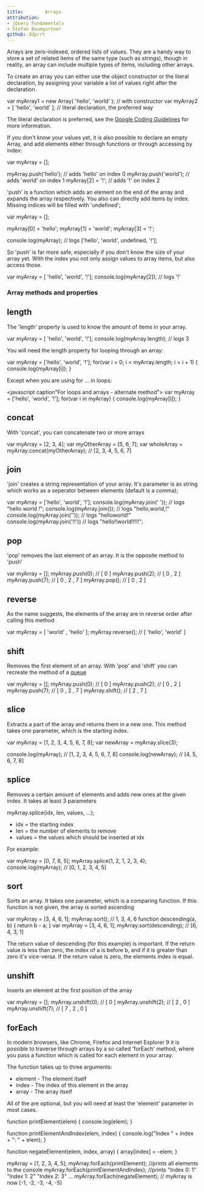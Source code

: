 ```yaml
---
title:        Arrays
attribution:  
- jQuery Fundamentals
- Stefan Baumgartner
github: ddprrt
---
```

Arrays are zero-indexed, ordered lists of values. They are a handy way to store a set of
related items of the same type (such as strings), though in reality, an array
can include multiple types of items, including other arrays.

To create an array you can either use the object constructor or the literal declaration,
by assigning your variable a list of values right after the declaration.

<javascript caption="A simple array">
var myArray1 = new Array( 'hello', 'world' ); // with constructor
var myArray2 = [ 'hello', 'world' ]; // literal declaration, the preferred way
</javascript>

The literal declaration is preferred, see the 
[Google Coding Guidelines](http://google-styleguide.googlecode.com/svn/trunk/javascriptguide.xml#Array_and_Object_literals)
for more information.

If you don't know your values yet, it is also possible to declare an empty Array, and
add elements either through functions or through accessing by index:

<javascript caption="Creating empty arrays and adding values">
var myArray = [];

myArray.push('hello'); // adds 'hello' on index 0
myArray.push('world'); // adds 'world' on index 1
myArray[2] = '!';	   // adds '!' on index 2
</javascript>

'push' is a function which adds an element on the end of the array and expands the array
respectively. You also can directly add items by index. Missing indices will be filled
with 'undefined';

<javascript caption="Leaving indices">
var myArray = [];

myArray[0] = 'hello'; 
myArray[1] = 'world'; 
myArray[3] = '!';

console.log(myArray); // logs ['hello', 'world', undefined, '!'];
</javascript>

So 'push' is far more safe, especially if you don't know the size of your
array yet. With the index you not only assign values to array items, but also
access those.

<javascript caption="Accessing array items by index">
var myArray = [ 'hello', 'world', '!'];
console.log(myArray[2]);   // logs '!'
</javascript>

### Array methods and properties

## length

The 'length' property is used to know the amount of items in your array.

<javascript caption="Length of an array">
var myArray = [ 'hello', 'world', '!'];
console.log(myArray.length);   // logs 3
</javascript>

You will need the length property for looping through an array:

<javascript caption="For loops and arrays - a classic">
var myArray = ['hello', 'world', '!'];
for(var i = 0; i < myArray.length; i = i + 1) {
	console.log(myArray[i]);
}
</javascript>

Except when you are using for ... in loops:

<javascript caption"For loops and arrays - alternate method">
var myArray = ['hello', 'world', '!'];
for(var i in myArray) {
	console.log(myArray[i]);
}
</javascript>

## concat

With 'concat', you can concatenate two or more arrays

<javascript caption="Concatenating Arrays">
var myArray = [2, 3, 4];
var myOtherArray = [5, 6, 7];
var wholeArray = myArray.concat(myOtherArray); // [2, 3, 4, 5, 6, 7]
</javascript>

## join

'join' creates a string representation of your array. It's parameter is as string
which works as a seperator between elements (default is a comma);

<javascript caption="Joining elements">
var myArray = ['hello', 'world', '!'];
console.log(myArray.join(' ')); // logs "hello world !";
console.log(myArray.join()); 	// logs "hello,world,!"
console.log(myArray.join('')); 	// logs "helloworld!"
console.log(myArray.join('!!')) // logs "hello!!world!!!!!";
</javascript>

## pop

'pop' removes the last element of an array. It is the opposite method to 'push'

<javascript caption="pushing and popping">
var myArray = [];
myArray.push(0); // [ 0 ]
myArray.push(2); // [ 0 , 2 ]
myArray.push(7); // [ 0 , 2 , 7 ]
myArray.pop();   // [ 0 , 2 ]
</javascript>

## reverse 

As the name suggests, the elements of the array are in reverse order after calling
this method

<javascript caption="reverse">
var myArray = [ 'world' , 'hello' ];
myArray.reverse(); // [ 'hello', 'world' ]
</javascript>

## shift

Removes the first element of an array. With 'pop' and 'shift' you can recreate the
method of a [queue](http://en.wikipedia.org/wiki/Queue_(data_structure))

<javascript caption="queue with shift() and pop()">
var myArray = [];
myArray.push(0); // [ 0 ]
myArray.push(2); // [ 0 , 2 ]
myArray.push(7); // [ 0 , 2 , 7 ]
myArray.shift(); // [ 2 , 7 ]
</javascript>

## slice

Extracts a part of the array and returns them in a new one. This method takes one
parameter, which is the starting index.

<javascript caption="slicing">
var myArray = [1, 2, 3, 4, 5, 6, 7, 8];
var newArray = myArray.slice(3);

console.log(myArray);  // [1, 2, 3, 4, 5, 6, 7, 8]
console.log(newArray); // [4, 5, 6, 7, 8]
</javascript>

## splice

Removes a certain amount of elements and adds new ones at the given index. It takes
at least 3 parameters

<javascript caption="splice method">
myArray.splice(idx, len, values, ...);
</javascript>

* idx = the starting index
* len = the number of elements to remove
* values = the values which should be inserted at idx

For example:

<javascript caption="splice example">
var myArray = [0, 7, 8, 5];
myArray.splice(1, 2, 1, 2, 3, 4);
console.log(myArray); // [0, 1, 2, 3, 4, 5]
</javascript>

## sort

Sorts an array. It takes one parameter, which is a comparing function. If this function is not
given, the array is sorted ascending

<javascript caption="sorting without comparing function">
var myArray = [3, 4, 6, 1];
myArray.sort(); // 1, 3, 4, 6
</javascript>

<javascript caption="sorting with comparing function">
function descending(a, b) {
	return b - a;
}
var myArray = [3, 4, 6, 1];
myArray.sort(descending); // [6, 4, 3, 1]
</javascript>

The return value of descending (for this example) is important. If the return value is
less than zero, the index of a is before b, and if it is greater than zero it's vice-versa.
If the return value is zero, the elements index is equal.

## unshift

Inserts an element at the first position of the array

<javascript caption="unshift">
var myArray = [];
myArray.unshift(0); // [ 0 ]
myArray.unshift(2); // [ 2 , 0 ]
myArray.unshift(7); // [ 7 , 2 , 0 ]
</javascript>

## forEach

In modern browsers, like Chrome, Firefox and Internet Explorer 9 it is possible to traverse 
through arrays by a so called 'forEach' method, where you pass a function which is called
for each element in your array.

The function takes up to three arguments:
* element - The element itself
* index - The index of this element in the array
* array - The array itself

All of the are optional, but you will need at least the 'element' parameter in most cases.

<javascript caption="native forEach">
function printElement(elem) {
	console.log(elem);
}

function printElementAndIndex(elem, index) {
	console.log("Index " + index + ": " + elem);
}

function negateElement(elem, index, array) {
	array[index] = -elem;
}

myArray = [1, 2, 3, 4, 5];
myArray.forEach(printElement); //prints all elements to the console
myArray.forEach(printElementAndIndex); //prints "Index 0: 1" "Index 1: 2" "Index 2: 3" ...
myArray.forEach(negateElement); // myArray is now [-1, -2, -3, -4, -5]
</javascript>
